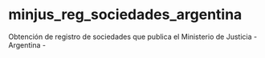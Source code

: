 # minjus_reg_sociedades_argentina
Obtención de registro de sociedades que publica el Ministerio de Justicia - Argentina -
